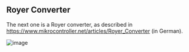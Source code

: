 ## Royer Converter
The next one is a Royer converter, as described in https://www.mikrocontroller.net/articles/Royer_Converter (in German).

![image](https://github.com/labtroll/KiCad-Simulations/assets/3527219/efaaa064-9f82-4b38-a782-36418f5f7800)
